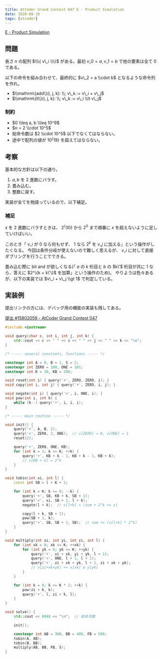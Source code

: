 ```yaml
---
title: AtCoder Grand Contest 047 E - Product Simulation
date: 2020-08-10
tags: [atcoder]
---
```


[E - Product Simulation](https://atcoder.jp/contests/agc047/tasks/agc047_e)

## 問題

長さ $n$ の配列 $\\\{ v\_i \\\}$ がある。最初 $v\_0 = a, v\_1 = b$ で他の要素は全て $0$ である。

以下の命令を組み合わせて、最終的に $v\_2 = a \\cdot b$ となるような命令列を作れ。

- $\\mathrm\{add\}(i, j, k): \\; v\_k := v\_i + v\_j$
- $\\mathrm\{lt\}(i, j, k): \\; v\_k := v\_i \\lt v\_j$

### 制約

- $0 \\leq a, b \\leq 10^9$
- $n = 2 \\cdot 10^5$
- 総命令数は $2 \\cdot 10^5$ 以下でなくてはならない。
- 途中で配列の値が $10^\{19\}$ を超えてはならない。

## 考察

基本的な方針は以下の通り。

1.  $a, b$ を 2 進数にバラす。
2.  畳み込む。
3.  整数に戻す。

実装が全てを物語っているので、以下補足。

### 補足

$x$ を 2 進数にバラすときは、 $2^\{30\}$ から $2^0$ まで順番に $x$ を超えないように足していけばいい。

このとき「 $v\_i$ が $0$ なら何もせず、 $1$ なら $2^k$ を $v\_j$ に加える」という操作がしたくなる。
今回は条件分岐が使えないので難しく思えるが、 $v\_i$ に対して直接ダブリングを行うことでできる。

畳み込む際に bit and が欲しくなる(「 $a$ の $k$ 桁目と $b$ の $k\'$ 桁目が共に 1 なら、答えに $2^\{k + k\'\}$ を加算」という操作のため)。
やりようは色々あるが、以下の実装では $v\_i + v\_j \\gt 1$ で判定している。

## 実装例

提出リンクの方には、デバッグ用の機能の実装も残してある。

[提出 #15802059 - AtCoder Grand Contest 047](https://atcoder.jp/contests/agc047/submissions/15802059)

```cpp
#include <iostream>

void query(char c, int i, int j, int k) {
    std::cout << c << " " << i << " " << j << " " << k << "\n";
}

/* ----- several constants, functions ----- */

constexpr int A = 0, B = 1, S = 2;
constexpr int ZERO = 100, ONE = 101;
constexpr int K = 30, KB = 200;

void reset(int i) { query('+', ZERO, ZERO, i); }
void copy(int i, int j) { query('+', ZERO, i, j); }

void negate(int i) { query('<', i, ONE, i); }
void pow(int i, int k) {
    while (k--) query('+', i, i, i);
}

/* ----- main routine ----- */

void init() {
    query('+', A, B, 2);
    query('<', ZERO, 2, ONE);  // v[ZERO] = 0, v[ONE] = 1
    reset(2);

    query('+', ZERO, ONE, KB);
    for (int k = 1; k <= K; ++k) {
        query('+', KB + k - 1, KB + k - 1, KB + k);
        // v[KB + k] = 2^k
    }
}

void tobin(int xi, int l) {
    const int SB = l + K + 1;

    for (int k = K; k >= 0; --k) {
        query('+', SB, KB + k, SB + 1);
        query('<', xi, SB + 1, l + k);
        negate(l + k);  // v[l+k] = (sum + 2^k <= x)

        copy(l + k, SB + 1);
        pow(SB + 1, k);
        query('+', SB, SB + 1, SB);  // sum += (v[l+k] * 2^k)
    }
}

void multiply(int xi, int yi, int zi, int l) {
    for (int xk = 0; xk <= K; ++xk) {
        for (int yk = 0; yk <= K; ++yk) {
            query('+', xi + xk, yi + yk, l + 1);
            query('<', ONE, l + 1, l + 1);
            query('+', zi + xk + yk, l + 1, zi + xk + yk);
            // v[zi+xk+yk] += x[xk] & y[yk]
        }
    }

    for (int k = 0; k <= K * 2; ++k) {
        pow(zi + k, k);
        query('+', l, zi + k, l);
    }
}

void solve() {
    std::cout << 6048 << "\n";  // 総命令数

    init();

    constexpr int AB = 300, BB = 400, FB = 500;
    tobin(A, AB);
    tobin(B, BB);
    multiply(AB, BB, FB, S);
}
```

